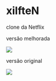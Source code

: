 # xilfteN
clone da Netflix 



versão melhorada

<img src="https://user-images.githubusercontent.com/70982672/165169367-03f04454-943f-49d8-a52e-90f831c5bd13.png">





versão original

<img src="https://user-images.githubusercontent.com/70982672/165169451-c914c9c0-7c0f-4fc5-bcd1-92f875195e33.png">
